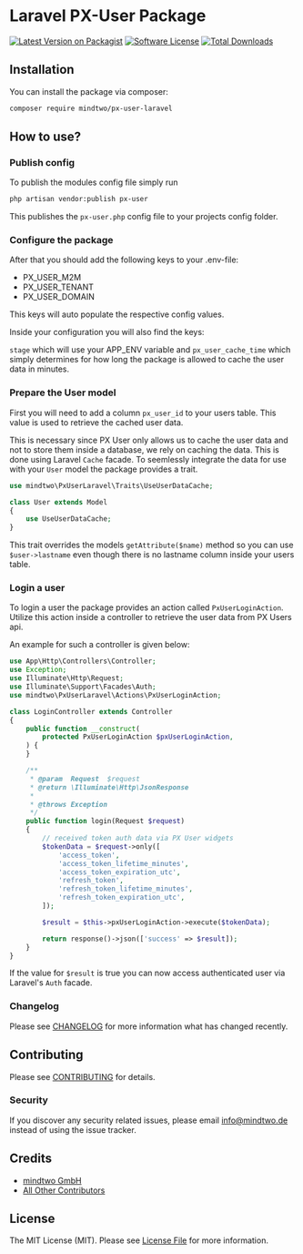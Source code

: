 # Laravel PX-User Package

[![Latest Version on Packagist][ico-version]][link-packagist]
[![Software License][ico-license]](LICENSE.md)
[![Total Downloads][ico-downloads]][link-downloads]

## Installation

You can install the package via composer:

```bash
composer require mindtwo/px-user-laravel
```

## How to use?

### Publish config

To publish the modules config file simply run

```bash
php artisan vendor:publish px-user
```
This publishes the `px-user.php` config file to your projects config folder.

### Configure the package

After that you should add the following keys to your .env-file:

- PX_USER_M2M
- PX_USER_TENANT
- PX_USER_DOMAIN

This keys will auto populate the respective config values.

Inside your configuration you will also find the keys:

`stage` which will use your APP_ENV variable and `px_user_cache_time` which
simply determines for how long the package is allowed to cache the user data in
minutes.

### Prepare the User model

First you will need to add a column `px_user_id` to your users table. This value is
used to retrieve the cached user data.

This is necessary since PX User only allows us to cache the user data and not to store them inside
a database, we rely on caching the data. This is done using Laravel `Cache` facade.
To seemlessly integrate the data for use with your `User` model the package provides
a trait.

```php
use mindtwo\PxUserLaravel\Traits\UseUserDataCache;

class User extends Model
{
    use UseUserDataCache;
}
```

This trait overrides the models `getAttribute($name)` method so you can use `$user->lastname`
even though there is no lastname column inside your users table.

### Login a user

To login a user the package provides an action called `PxUserLoginAction`. Utilize this action
inside a controller to retrieve the user data from PX Users api.

An example for such a controller is given below:

```php
use App\Http\Controllers\Controller;
use Exception;
use Illuminate\Http\Request;
use Illuminate\Support\Facades\Auth;
use mindtwo\PxUserLaravel\Actions\PxUserLoginAction;

class LoginController extends Controller
{
    public function __construct(
        protected PxUserLoginAction $pxUserLoginAction,
    ) {
    }

    /**
     * @param  Request  $request
     * @return \Illuminate\Http\JsonResponse
     *
     * @throws Exception
     */
    public function login(Request $request)
    {
        // received token auth data via PX User widgets
        $tokenData = $request->only([
            'access_token',
            'access_token_lifetime_minutes',
            'access_token_expiration_utc',
            'refresh_token',
            'refresh_token_lifetime_minutes',
            'refresh_token_expiration_utc',
        ]);

        $result = $this->pxUserLoginAction->execute($tokenData);

        return response()->json(['success' => $result]);
    }
}
```

If the value for `$result` is true you can now access authenticated user
via Laravel's `Auth` facade.

### Changelog

Please see [CHANGELOG](CHANGELOG.md) for more information what has changed recently.

## Contributing

Please see [CONTRIBUTING](CONTRIBUTING.md) for details.

### Security

If you discover any security related issues, please email info@mindtwo.de instead of using the issue tracker.

## Credits

- [mindtwo GmbH][link-author]
- [All Other Contributors][link-contributors]

## License

The MIT License (MIT). Please see [License File](LICENSE.md) for more information.

[ico-version]: https://img.shields.io/packagist/v/mindtwo/px-user-laravel.svg?style=flat-square
[ico-license]: https://img.shields.io/badge/license-MIT-brightgreen.svg?style=flat-square
[ico-downloads]: https://img.shields.io/packagist/dt/mindtwo/px-user-laravel.svg?style=flat-square
[link-packagist]: https://packagist.org/packages/mindtwo/px-user-laravel
[link-downloads]: https://packagist.org/packages/mindtwo/px-user-laravel
[link-author]: https://github.com/mindtwo
[link-contributors]: ../../contributors
